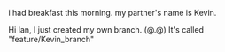 i had breakfast this morning. my partner's name is Kevin.

Hi Ian, I just created my own branch. (@.@) It's called "feature/Kevin_branch"
